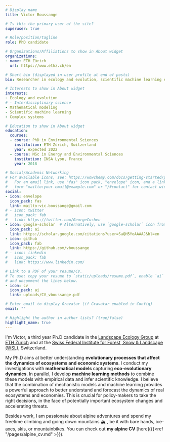 ```yaml
---
# Display name
title: Victor Boussange

# Is this the primary user of the site?
superuser: true

# Role/position/tagline
role: PhD candidate

# Organizations/Affiliations to show in About widget
organizations:
- name: ETH Zürich
  url: https://www.ethz.ch/en

# Short bio (displayed in user profile at end of posts)
bio: Researcher in ecology and evolution, scientific machine learning enthusiastic.

# Interests to show in About widget
interests:
- Ecology and evolution
# - Interdisciplinary science
- Mathematical modeling
- Scientific machine learning
- Complex systems

# Education to show in About widget
education:
  courses:
  - course: PhD in Environmental Sciences
    institution: ETH Zürich, Switzerland
    year: expected 2022
  - course: MSc in Energy and Environmental Sciences
    institution: INSA Lyon, France
    year: 2018

# Social/Academic Networking
# For available icons, see: https://wowchemy.com/docs/getting-started/page-builder/#icons
#   For an email link, use "fas" icon pack, "envelope" icon, and a link in the
#   form "mailto:your-email@example.com" or "/#contact" for contact widget.
social:
- icon: envelope
  icon_pack: fas
  link: mailto:vic.boussange@gmail.com
# - icon: twitter
#   icon_pack: fab
#   link: https://twitter.com/GeorgeCushen
- icon: google-scholar  # Alternatively, use `google-scholar` icon from `ai` icon pack
  icon_pack: ai
  link: https://scholar.google.com/citations?user=SaQH5YoAAAAJ&hl=en
- icon: github
  icon_pack: fab
  link: https://github.com/vboussange
# - icon: linkedin
#   icon_pack: fab
#   link: https://www.linkedin.com/

# Link to a PDF of your resume/CV.
# To use: copy your resume to `static/uploads/resume.pdf`, enable `ai` icons in `params.toml`, 
# and uncomment the lines below.
- icon: cv
  icon_pack: ai
  link: uploads/CV_vboussange.pdf

# Enter email to display Gravatar (if Gravatar enabled in Config)
email: ""

# Highlight the author in author lists? (true/false)
highlight_name: true
---
```



I'm Victor, a third year Ph.D candidate in the [Landscape Ecology Group](https://landecology.ethz.ch) at [ETH Zürich](https://ethz.ch/en.html) and at the [Swiss Federal Institute for Forest, Snow & Landscape (WSL)](https://www.wsl.ch/en/index.html), Switzerland.
<br>

My Ph.D aims at better understanding **evolutionary processes that affect the dynamics of ecosystems and economic systems**. I conduct my investigations with **mathematical models** capturing **eco-evolutionary dynamics**. In parallel, I develop **machine learning methods** to combine these models with empirical data and infer scientific knowledge. I believe that the combination of mechanistic models and machine learning provides a powerful approach to better understand and forecast the dynamics of real ecosystems and economies. This is crucial for policy-makers to take the right decisions, in the face of potentially important ecosystem changes and accelerating threats.
<br>

Besides work, I am passionate about alpine adventures and spend my freetime climbing and going down mountains &#x1F3D4; , be it with bare hands, ice-axes, skis, or mountainbikes. You can check out **my alpine CV** [here]({{<ref "/pages/alpine_cv.md" >}}).

<!-- {{< icon name="download" pack="fas" >}} Download my {{< staticref "uploads/demo_resume.pdf" "newtab" >}}resumé{{< /staticref >}}. -->
